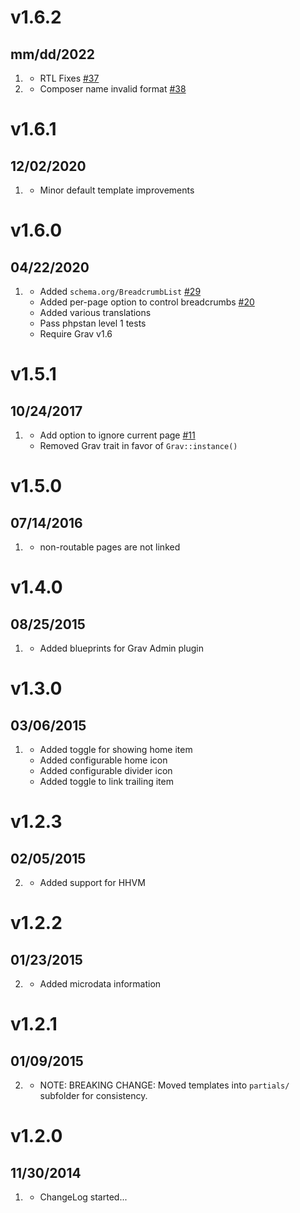 # v1.6.2
## mm/dd/2022

1. [](#improved)
   * RTL Fixes [#37](https://github.com/getgrav/grav-plugin-breadcrumbs/pull/37)
2. [](#bugfix)
   * Composer name invalid format [#38](https://github.com/getgrav/grav-plugin-breadcrumbs/issues/38) 

# v1.6.1
## 12/02/2020

1. [](#improved)
    * Minor default template improvements

# v1.6.0
## 04/22/2020

1. [](#new)
    * Added `schema.org/BreadcrumbList` [#29](https://github.com/getgrav/grav-plugin-breadcrumbs/issues/29)
    * Added per-page option to control breadcrumbs [#20](https://github.com/getgrav/grav-plugin-breadcrumbs/issues/20)
    * Added various translations
    * Pass phpstan level 1 tests
    * Require Grav v1.6

# v1.5.1
## 10/24/2017

1. [](#improved)
    * Add option to ignore current page [#11](https://github.com/getgrav/grav-plugin-breadcrumbs/issues/11)
    * Removed Grav trait in favor of `Grav::instance()`

# v1.5.0
## 07/14/2016

1. [](#improved)
    * non-routable pages are not linked

# v1.4.0
## 08/25/2015

1. [](#improved)
    * Added blueprints for Grav Admin plugin

# v1.3.0
## 03/06/2015

1. [](#new)
    * Added toggle for showing home item
    * Added configurable home icon
    * Added configurable divider icon
    * Added toggle to link trailing item

# v1.2.3
## 02/05/2015

2. [](#improved)
    * Added support for HHVM

# v1.2.2
## 01/23/2015

2. [](#improved)
    * Added microdata information

# v1.2.1
## 01/09/2015

2. [](#improved)
    * NOTE: BREAKING CHANGE: Moved templates into `partials/` subfolder for consistency.

# v1.2.0
## 11/30/2014

1. [](#new)
    * ChangeLog started...
